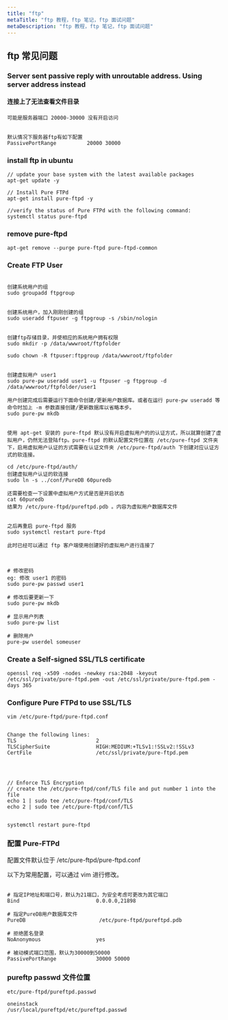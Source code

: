 ```yaml
---
title: "ftp"
metaTitle: "ftp 教程，ftp 笔记，ftp 面试问题"
metaDescription: "ftp 教程，ftp 笔记，ftp 面试问题"
---
```



## ftp 常见问题

### Server sent passive reply with unroutable address. Using server address instead

#### 连接上了无法查看文件目录
```
可能是服务器端口 20000-30000 没有开启访问


默认情况下服务器ftp有如下配置
PassivePortRange          20000 30000
```

### install ftp in ubuntu
```
// update your base system with the latest available packages
apt-get update -y

// Install Pure FTPd
apt-get install pure-ftpd -y

//verify the status of Pure FTPd with the following command:
systemctl status pure-ftpd
```

### remove pure-ftpd
```
apt-get remove --purge pure-ftpd pure-ftpd-common
```

### Create FTP User
```

创建系统用户的组
sudo groupadd ftpgroup


创建系统用户，加入刚刚创建的组
sudo useradd ftpuser -g ftpgroup -s /sbin/nologin


创建ftp存储目录，并使相应的系统用户拥有权限
sudo mkdir -p /data/wwwroot/ftpfolder

sudo chown -R ftpuser:ftpgroup /data/wwwroot/ftpfolder


创建虚拟用户 user1
sudo pure-pw useradd user1 -u ftpuser -g ftpgroup -d /data/wwwroot/ftpfolder/user1

用户创建完成后需要运行下面命令创建/更新用户数据库。或者在运行 pure-pw useradd 等命令时加上 -m 参数直接创建/更新数据库以省略本步。 
sudo pure-pw mkdb


使用 apt-get 安装的 pure-ftpd 默认没有开启虚拟用户的的认证方式，所以就算创建了虚拟用户，仍然无法登陆ftp。pure-ftpd 的默认配置文件位置在 /etc/pure-ftpd 文件夹下，启用虚拟用户认证的方式需要在认证文件夹 /etc/pure-ftpd/auth 下创建对应认证方式的软连接。

cd /etc/pure-ftpd/auth/
创建虚拟用户认证的软连接
sudo ln -s ../conf/PureDB 60puredb

还需要检查一下设置中虚拟用户方式是否是开启状态
cat 60puredb 
结果为 /etc/pure-ftpd/pureftpd.pdb 。内容为虚拟用户数据库文件


之后再重启 pure-ftpd 服务
sudo systemctl restart pure-ftpd

此时已经可以通过 ftp 客户端使用创建好的虚拟用户进行连接了



# 修改密码
eg: 修改 user1 的密码
sudo pure-pw passwd user1

# 修改后要更新一下
sudo pure-pw mkdb

# 显示用户列表
sudo pure-pw list

# 删除用户
pure-pw userdel someuser
```

### Create a Self-signed SSL/TLS certificate
```
openssl req -x509 -nodes -newkey rsa:2048 -keyout /etc/ssl/private/pure-ftpd.pem -out /etc/ssl/private/pure-ftpd.pem -days 365

```
### Configure Pure FTPd to use SSL/TLS
```
vim /etc/pure-ftpd/pure-ftpd.conf


Change the following lines:
TLS                          2
TLSCipherSuite               HIGH:MEDIUM:+TLSv1:!SSLv2:!SSLv3
CertFile                     /etc/ssl/private/pure-ftpd.pem




// Enforce TLS Encryption
// create the /etc/pure-ftpd/conf/TLS file and put number 1 into the file
echo 1 | sudo tee /etc/pure-ftpd/conf/TLS
echo 2 | sudo tee /etc/pure-ftpd/conf/TLS


systemctl restart pure-ftpd
```

### 配置 Pure-FTPd
配置文件默认位于 /etc/pure-ftpd/pure-ftpd.conf

以下为常用配置，可以通过 vim 进行修改。
```

# 指定IP地址和端口号，默认为21端口，为安全考虑可更改为其它端口
Bind                         0.0.0.0,21898

# 指定PureDB用户数据库文件
PureDB                        /etc/pure-ftpd/pureftpd.pdb

# 拒绝匿名登录
NoAnonymous                  yes

# 被动模式端口范围，默认为30000到50000
PassivePortRange             30000 50000

```


### pureftp passwd 文件位置
```
etc/pure-ftpd/pureftpd.passwd

oneinstack
/usr/local/pureftpd/etc/pureftpd.passwd
```